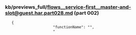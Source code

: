 ### kb/previews_full/flows__service-first__master-and-slot@guest.har.part028.md (part 002)

```md
   {
                      "functionName": "",
                      "
```

```
